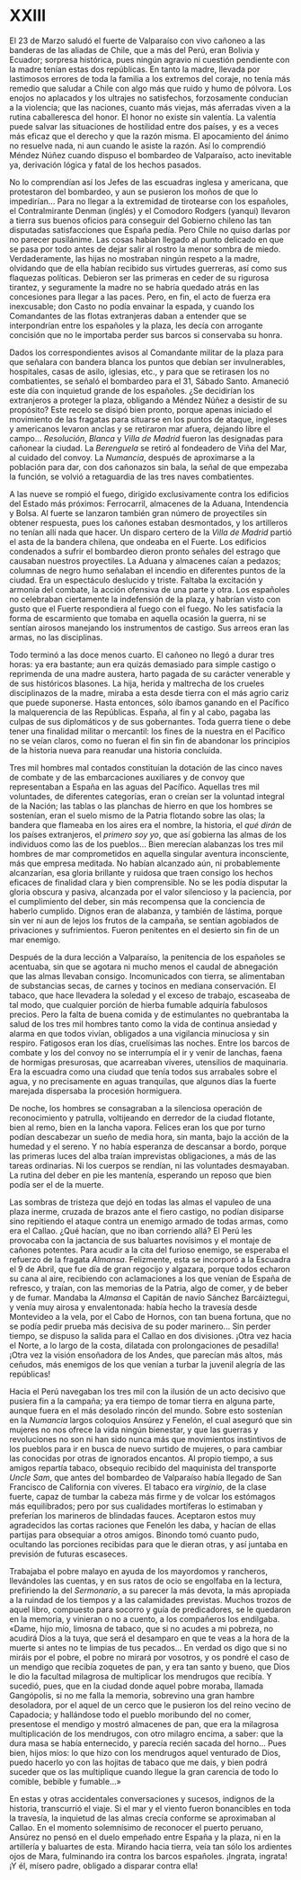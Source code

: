 # XXIII

El 23 de Marzo saludó el fuerte de Valparaíso con vivo cañoneo a las banderas
de las aliadas de Chile, que a más del Perú, eran Bolivia y Ecuador; sorpresa
histórica, pues ningún agravio ni cuestión pendiente con la madre tenían estas
dos repúblicas. En tanto la madre, llevada por lastimosos errores de toda la
familia a los extremos del coraje, no tenía más remedio que saludar a Chile con
algo más que ruido y humo de pólvora. Los enojos no aplacados y los ultrajes no
satisfechos, forzosamente conducían a la violencia; que las naciones, cuanto
más viejas, más aferradas viven a la rutina caballeresca del honor. El honor no
existe sin valentía. La valentía puede salvar las situaciones de hostilidad
entre dos países, y es a veces más eficaz que el derecho y que la razón misma.
El apocamiento del ánimo no resuelve nada, ni aun cuando le asiste la razón.
Así lo comprendió Méndez Núñez cuando dispuso el bombardeo de Valparaíso, acto
inevitable ya, derivación lógica y fatal de los hechos pasados.

No lo comprendían así los Jefes de las escuadras inglesa y americana, que
protestaron del bombardeo, y aun se pusieron los moños de que lo impedirían...
Para no llegar a la extremidad de tirotearse con los españoles, el
Contralmirante Denman (inglés) y el Comodoro Rodgers (yanqui) llevaron a tierra
sus buenos oficios para conseguir del Gobierno chileno las tan disputadas
satisfacciones que España pedía. Pero Chile no quiso darlas por no parecer
pusilánime. Las cosas habían llegado al punto delicado en que se pasa por todo
antes de dejar salir al rostro la menor sombra de miedo. Verdaderamente, las
hijas no mostraban ningún respeto a la madre, olvidando que de ella habían
recibido sus virtudes guerreras, así como sus flaquezas políticas. Debieron ser
las primeras en ceder de su rigurosa tirantez, y seguramente la madre no se
habría quedado atrás en las concesiones para llegar a las paces. Pero, en fin,
el acto de fuerza era inexcusable; don Casto no podía envainar la espada,
y cuando los Comandantes de las flotas extranjeras daban a entender que se
interpondrían entre los españoles y la plaza, les decía con arrogante concisión
que no le importaba perder sus barcos si conservaba su honra.

Dados los correspondientes avisos al Comandante militar de la plaza para que
señalara con bandera blanca los puntos que debían ser invulnerables,
hospitales, casas de asilo, iglesias, etc., y para que se retirasen los no
combatientes, se señaló el bombardeo para el 31, Sábado Santo. Amaneció este
día con inquietud grande de los españoles. ¿Se decidirían los extranjeros
a proteger la plaza, obligando a Méndez Núñez a desistir de su propósito?  Este
recelo se disipó bien pronto, porque apenas iniciado el movimiento de las
fragatas para situarse en los puntos de ataque, ingleses y americanos levaron
anclas y se retiraron mar afuera, dejando libre el campo... *Resolución*,
*Blanca* y *Villa de Madrid* fueron las designadas para cañonear la ciudad. La
*Berenguela* se retiró al fondeadero de Viña del Mar, al cuidado del convoy. La
*Numancia*, después de aproximarse a la población para dar, con dos cañonazos
sin bala, la señal de que empezaba la función, se volvió a retaguardia de las
tres naves combatientes.

A las nueve se rompió el fuego, dirigido exclusivamente contra los edificios
del Estado más próximos: Ferrocarril, almacenes de la Aduana, Intendencia
y Bolsa. Al fuerte se lanzaron también gran número de proyectiles sin obtener
respuesta, pues los cañones estaban desmontados, y los artilleros no tenían
allí nada que hacer. Un disparo certero de la *Villa de Madrid* partió el asta
de la bandera chilena, que ondeaba en el Fuerte. Los edificios condenados
a sufrir el bombardeo dieron pronto señales del estrago que causaban nuestros
proyectiles. La Aduana y almacenes caían a pedazos; columnas de negro humo
señalaban el incendio en diferentes puntos de la ciudad. Era un espectáculo
deslucido y triste. Faltaba la excitación y armonía del combate, la acción
ofensiva de una parte y otra. Los españoles no celebraban ciertamente la
indefensión de la plaza, y habrían visto con gusto que el Fuerte respondiera al
fuego con el fuego. No les satisfacía la forma de escarmiento que tomaba en
aquella ocasión la guerra, ni se sentían airosos manejando los instrumentos de
castigo. Sus arreos eran las armas, no las disciplinas.

Todo terminó a las doce menos cuarto. El cañoneo no llegó a durar tres horas:
ya era bastante; aun era quizás demasiado para simple castigo o reprimenda de
una madre austera, harto pagada de su carácter venerable y de sus históricos
blasones. La hija, herida y maltrecha de los crueles disciplinazos de la madre,
miraba a esta desde tierra con el más agrio cariz que puede suponerse. Hasta
entonces, sólo íbamos ganando en el Pacífico la malquerencia de las Repúblicas.
España, al fin y al cabo, pagaba las culpas de sus diplomáticos y de sus
gobernantes. Toda guerra tiene o debe tener una finalidad militar o mercantil:
los fines de la nuestra en el Pacífico no se veían claros, como no fueran el
fin sin fin de abandonar los principios de la historia nueva para reanudar una
historia concluida.

Tres mil hombres mal contados constituían la dotación de las cinco naves de
combate y de las embarcaciones auxiliares y de convoy que representaban
a España en las aguas del Pacífico. Aquellas tres mil voluntades, de diferentes
categorías, eran o creían ser la voluntad integral de la Nación; las tablas
o las planchas de hierro en que los hombres se sostenían, eran el suelo mismo
de la Patria flotando sobre las olas; la bandera que flameaba en los aires era
el nombre, la historia, el *qué dirán* de los países extranjeros, el *primero
soy yo*, que así gobierna las almas de los individuos como las de los
pueblos... Bien merecían alabanzas los tres mil hombres de mar comprometidos en
aquella singular aventura inconsciente, más que empresa meditada. No habían
alcanzado aún, ni probablemente alcanzarían, esa gloria brillante y ruidosa que
traen consigo los hechos eficaces de finalidad clara y bien comprensible.  No
se les podía disputar la gloria obscura y pasiva, alcanzada por el valor
silencioso y la paciencia, por el cumplimiento del deber, sin más recompensa
que la conciencia de haberlo cumplido. Dignos eran de alabanza, y también de
lástima, porque sin ver ni aun de lejos los frutos de la campaña, se sentían
agobiados de privaciones y sufrimientos. Fueron penitentes en el desierto sin
fin de un mar enemigo.

Después de la dura lección a Valparaíso, la penitencia de los españoles se
acentuaba, sin que se agotara ni mucho menos el caudal de abnegación que las
almas llevaban consigo. Incomunicados con tierra, se alimentaban de substancias
secas, de carnes y tocinos en mediana conservación. El tabaco, que hace
llevadera la soledad y el exceso de trabajo, escaseaba de tal modo, que
cualquier porción de hierba fumable adquiría fabulosos precios. Pero la falta
de buena comida y de estimulantes no quebrantaba la salud de los tres mil
hombres tanto como la vida de continua ansiedad y alarma en que todos vivían,
obligados a una vigilancia minuciosa y sin respiro. Fatigosos eran los días,
cruelísimas las noches. Entre los barcos de combate y los del convoy no se
interrumpía el ir y venir de lanchas, faena de hormigas presurosas, que
acarreaban víveres, utensilios de maquinaria. Era la escuadra como una ciudad
que tenía todos sus arrabales sobre el agua, y no precisamente en aguas
tranquilas, que algunos días la fuerte marejada dispersaba la procesión
hormiguera.

De noche, los hombres se consagraban a la silenciosa operación de
reconocimiento y patrulla, voltijeando en derredor de la ciudad flotante, bien
al remo, bien en la lancha vapora. Felices eran los que por turno podían
descabezar un sueño de media hora, sin manta, bajo la acción de la humedad y el
sereno. Y no había esperanza de descansar a bordo, porque las primeras luces
del alba traían imprevistas obligaciones, a más de las tareas ordinarias.  Ni
los cuerpos se rendían, ni las voluntades desmayaban. La rutina del deber en
pie les mantenía, esperando un reposo que bien podía ser el de la muerte.

Las sombras de tristeza que dejó en todas las almas el vapuleo de una plaza
inerme, cruzada de brazos ante el fiero castigo, no podían disiparse sino
repitiendo el ataque contra un enemigo armado de todas armas, como era el
Callao. ¿Qué hacían, que no iban corriendo allá? El Perú les provocaba con la
jactancia de sus baluartes novísimos y el montaje de cañones potentes. Para
acudir a la cita del furioso enemigo, se esperaba el refuerzo de la fragata
*Almansa*. Felizmente, esta se incorporó a la Escuadra el 9 de Abril, que fue
día de gran regocijo y algazara, porque todos echaron su cana al aire,
recibiendo con aclamaciones a los que venían de España de refresco, y traían,
con las memorias de la Patria, algo de comer, y de beber y de fumar. Mandaba la
*Almansa* el Capitán de navío Sánchez Barcáiztegui, y venía muy airosa
y envalentonada: había hecho la travesía desde Montevideo a la vela, por el
Cabo de Hornos, con tan buena fortuna, que no se podía pedir prueba más
decisiva de su poder marinero... Sin perder tiempo, se dispuso la salida para
el Callao en dos divisiones. ¡Otra vez hacia el Norte, a lo largo de la costa,
dilatada con prolongaciones de pesadilla! ¡Otra vez la visión ensoñadora de los
Andes, que parecían más altos, más ceñudos, más enemigos de los que venían
a turbar la juvenil alegría de las repúblicas!

Hacia el Perú navegaban los tres mil con la ilusión de un acto decisivo que
pusiera fin a la campaña; ya era tiempo de tomar tierra en alguna parte, aunque
fuera en el más desolado rincón del mundo. Sobre esto sostenían en la
*Numancia* largos coloquios Ansúrez y Fenelón, el cual aseguró que sin mujeres
no nos ofrece la vida ningún bienestar, y que las guerras y revoluciones no son
ni han sido nunca más que movimientos instintivos de los pueblos para ir en
busca de nuevo surtido de mujeres, o para cambiar las conocidas por otras de
ignorados encantos. Al propio tiempo, a sus amigos repartía tabaco, obsequio
recibido del maquinista del transporte *Uncle Sam*, que antes del bombardeo de
Valparaíso había llegado de San Francisco de California con víveres. El tabaco
era *virginio*, de la clase fuerte, capaz de tumbar la cabeza más firme y de
volcar los estómagos más equilibrados; pero por sus cualidades mortíferas lo
estimaban y preferían los marineros de blindadas fauces. Aceptaron estos muy
agradecidos las cortas raciones que Fenelón les daba, y hacían de ellas
partijas para obsequiar a otros amigos. Binondo tomó cuanto pudo, ocultando las
porciones recibidas para que le dieran otras, y así juntaba en previsión de
futuras escaseces.

Trabajaba el pobre malayo en ayuda de los mayordomos y rancheros, llevándoles
las cuentas, y en sus ratos de ocio se engolfaba en la lectura, prefiriendo la
del *Sermonario*, a su parecer la más devota, la más apropiada a la ruindad de
los tiempos y a las calamidades previstas. Muchos trozos de aquel libro,
compuesto para socorro y guía de predicadores, se le quedaron en la memoria,
y vinieran o no a cuento, a los compañeros los endilgaba. «Dame, hijo mío,
limosna de tabaco, que si no acudes a mi pobreza, no acudirá Dios a la tuya,
que será el desamparo en que te veas a la hora de la muerte si antes no te
limpias de tus pecados... En verdad os digo que si no miráis por el pobre, el
pobre no mirará por vosotros, y os pondré el caso de un mendigo que recibía
zoquetes de pan, y era tan santo y bueno, que Dios le dio la facultad milagrosa
de multiplicar los mendrugos que recibía. Y sucedió, pues, que en la ciudad
donde aquel pobre moraba, llamada Gangópolis, si no me falla la memoria,
sobrevino una gran hambre desoladora, por el aquel de un cerco que le pusieron
los del reino vecino de Capadocia; y hallándose todo el pueblo moribundo del no
comer, presentose el mendigo y mostró almacenes de pan, que era la milagrosa
multiplicación de los mendrugos, con otro milagro encima, a saber: que la dura
masa se había enternecido, y parecía recién sacada del horno... Pues bien,
hijos míos: lo que hizo con los mendrugos aquel venturado de Dios, puedo
hacerlo yo con las hojitas de tabaco que me dais, y bien podrá suceder que os
las multiplique cuando llegue la gran carencia de todo lo comible, bebible
y fumable...»

En estas y otras accidentales conversaciones y sucesos, indignos de la
historia, transcurrió el viaje. Si el mar y el viento fueron bonancibles en
toda la travesía, la inquietud de las almas crecía conforme se aproximaban al
Callao.  En el momento solemnísimo de reconocer el puerto peruano, Ansúrez no
pensó en el duelo empeñado entre España y la plaza, ni en la artillería
y baluartes de esta. Mirando hacia tierra, veía tan sólo los ardientes ojos de
Mara, fulminando ira contra los barcos españoles. ¡Ingrata, ingrata! ¡Y él,
mísero padre, obligado a disparar contra ella!
